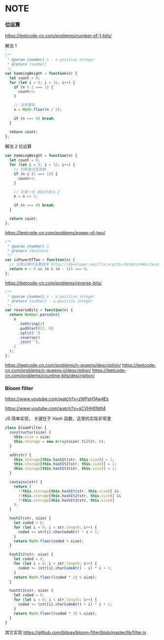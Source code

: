 # NOTE

### 位运算

https://leetcode-cn.com/problems/number-of-1-bits/

解法 1

```js
/**
 * @param {number} n - a positive integer
 * @return {number}
 */
var hammingWeight = function(n) {
  let count = 0;
  for (let i = 0; i < 32; i++) {
    if (n % 2 === 1) {
      count++;
    }

    // 注意整除
    n = Math.floor(n / 2);

    if (n === 0) break;
  }

  return count;
};
```

解法 2 位远算

```js
var hammingWeight = function(n) {
  let count = 0;
  for (let i = 0; i < 32; i++) {
    // 判断是否是奇数
    if (n & (1 === 1)) {
      count++;
    }

    // 左移一位 相当于除以 2
    n = n >> 1;

    if (n === 0) break;
  }

  return count;
};
```

https://leetcode-cn.com/problems/power-of-two/

```js
/**
 * @param {number} n
 * @return {boolean}
 */
var isPowerOfTwo = function(n) {
  // 注意运算符运算顺序 https://developer.mozilla.org/zh-CN/docs/Web/JavaScript/Reference/Operators/Operator_Precedence
  return n > 0 && (n & (n - 1)) === 0;
};
```

https://leetcode-cn.com/problems/reverse-bits/

```js
/**
 * @param {number} n - a positive integer
 * @return {number} - a positive integer
 */
var reverseBits = function(n) {
  return Number.parseInt(
    n
      .toString(2)
      .padStart(32, 0)
      .split('')
      .reverse()
      .join(''),
    2
  );
};
```

https://leetcode-cn.com/problems/n-queens/description/
https://leetcode-cn.com/problems/n-queens-ii/description/
https://leetcode-cn.com/problems/counting-bits/description/

### Bloom filter

https://www.youtube.com/watch?v=zWPsH1Aw4Es

https://www.youtube.com/watch?v=qCVHH0NtIl4

JS 简单实现， 关键在于 Hash 函数，这里的实现非常渣

```js
class bloomFilter {
  constructor(size) {
    this.size = size;
    this.storage = new Array(size).fill(0, 0);
  }

  add(str) {
    this.storage[this.hashIt(str, this.size)] = 1;
    this.storage[this.hashIt2(str, this.size)] = 1;
    this.storage[this.hashIt3(str, this.size)] = 1;
  }

  contains(str) {
    return (
      !!this.storage[this.hashIt(str, this.size)] &&
      !!this.storage[this.hashIt2(str, this.size)] &&
      !!this.storage[this.hashIt3(str, this.size)]
    );
  }

  hashIt(str, size) {
    let coded = 0;
    for (let i = 0; i < str.length; i++) {
      coded += str[i].charCodeAt() * i + 1;
    }
    return Math.floor(coded % size);
  }

  hashIt2(str, size) {
    let coded = 0;
    for (let i = 0; i < str.length; i++) {
      coded += (str[i].charCodeAt() - i) * i + 1;
    }
    return Math.floor((coded * 2) % size);
  }

  hashIt3(str, size) {
    let coded = 0;
    for (let i = 0; i < str.length; i++) {
      coded += (str[i].charCodeAt() + i) * i + 1;
    }
    return Math.floor((coded * 3) % size);
  }
}
```

其它实现 https://github.com/bitpay/bloom-filter/blob/master/lib/filter.js
